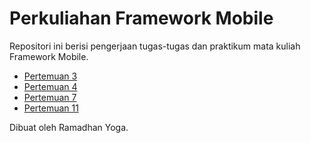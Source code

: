 # Perkuliahan Framework Mobile

Repositori ini berisi pengerjaan tugas-tugas dan praktikum mata kuliah Framework Mobile.

- [Pertemuan 3](https://github.com/dhanyg/semester6-framework-mobile/tree/main/pertemuan-3/starter_app)
- [Pertemuan 4](https://github.com/dhanyg/semester6-framework-mobile/tree/main/pertemuan-4/praktik_pertemuan_4)
- [Pertemuan 7](https://github.com/dhanyg/semester6-framework-mobile/tree/main/pertemuan-7/tugas_pertemuan_7)
- [Pertemuan 11](https://github.com/dhanyg/semester6-framework-mobile/tree/main/pertemuan-11/tugas_pertemuan_11)

Dibuat oleh Ramadhan Yoga.
